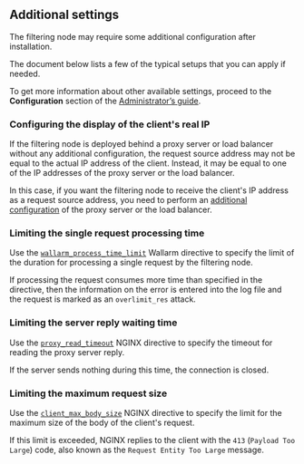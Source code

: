 ##   Additional settings

The filtering node may require some additional configuration after installation.

The document below lists a few of the typical setups that you can apply if needed.

To get more information about other available settings, proceed to the **Configuration** section of the [Administrator’s guide](admin-intro-en.md).

### Configuring the display of the client's real IP

If the filtering node is deployed behind a proxy server or load balancer without any additional configuration, the request source address may not be equal to the actual IP address of the client. Instead, it may be equal to one of the IP addresses of the proxy server or the load balancer.

In this case, if you want the filtering node to receive the client's IP address as a request source address, you need to perform an [additional configuration](using-proxy-or-balancer-en.md) of the proxy server or the load balancer.

### Limiting the single request processing time

Use the [`wallarm_process_time_limit`](configure-parameters-en.md#wallarm_process_time_limit) Wallarm directive to specify the limit of the duration for processing a single request by the filtering node.

If processing the request consumes more time than specified in the directive, then the information on the error is entered into the log file and the request is marked as an `overlimit_res` attack.

### Limiting the server reply waiting time

Use the [`proxy_read_timeout`](https://nginx.org/en/docs/http/ngx_http_proxy_module.html#proxy_read_timeout) NGINX directive to specify the timeout for reading the proxy server reply.

If the server sends nothing during this time, the connection is closed.

### Limiting the maximum request size

Use the [`client_max_body_size`](https://nginx.org/en/docs/http/ngx_http_core_module.html#client_max_body_size) NGINX directive to specify the limit for the maximum size of the body of the client's request.

If this limit is exceeded, NGINX replies to the client with the `413` (`Payload Too Large`) code, also known as the `Request Entity Too Large` message.
